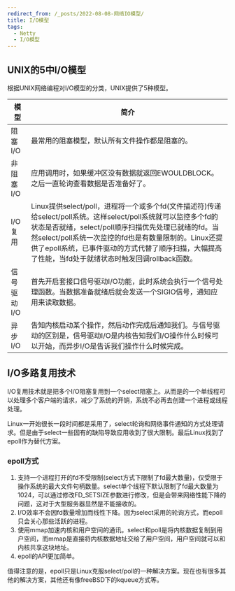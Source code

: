 ```yaml
---
redirect_from: /_posts/2022-08-08-网络IO模型/
title: I/O模型
tags:
  - Netty
  - I/O模型
---
```


## UNIX的5中I/O模型
根据UNIX网络编程对I/O模型的分类，UNIX提供了5种模型。

模型 | 简介
-- | --
阻塞I/O | 最常用的阻塞模型，默认所有文件操作都是阻塞的。
非阻塞I/O | 应用调用时，如果缓冲区没有数据就返回EWOULDBLOCK。之后一直轮询查看数据是否准备好了。
I/O复用 | Linux提供select/poll，进程将一个或多个fd(文件描述符)传递给select/poll系统。这样select/poll系统就可以监控多个fd的状态是否就绪，select/poll顺序扫描优先处理已就绪的fd。当然select/poll系统一次监控的fd也是有数量限制的。Linux还提供了epoll系统，已事件驱动的方式代替了顺序扫描，大幅提高了性能，当fd处于就绪状态时触发回调rollback函数。 
信号驱动I/O | 首先开启套接口信号驱动I/O功能，此时系统会执行一个信号处理函数。当数据准备就绪后就会发送一个SIGIO信号，通知应用来读取数据。
异步I/O | 告知内核启动某个操作，然后动作完成后通知我们。与信号驱动的区别是，信号驱动I/O是内核告知我们I/O操作什么时候可以开始，而异步I/O是告诉我们操作什么时候完成。 

## I/O多路复用技术
I/O复用技术就是把多个I/O阻塞复用到一个select阻塞上。从而是的一个单线程可以处理多个客户端的请求，减少了系统的开销，系统不必再去创建一个进程或线程处理。

Linux一开始很长一段时间都是采用了，select轮询和网络事件通知的方式处理请求。但是由于select一些固有的缺陷导致应用收到了很大限制。最后Linux找到了epoll作为替代方案。

### epoll方式
1. 支持一个进程打开的fd不受限制(select方式下限制了fd最大数量)，仅受限于操作系统的最大文件句柄数量。select单个线程下默认限制了fd最大数量为1024，可以通过修改FD_SETSIZE参数进行修改，但是会带来网络性能下降的问题，这对于大型服务器显然是不能接收的。
2. I/O效率不会因fd数量增加而线性下降。因为select采用的轮询方式，而epoll只会关心那些活跃的进程。
3. 使用mmap加速内核和用户空间的通讯。select和poll是将内核数据复制到用户空间，而mmap是直接将内核数据地址交给了用户空间，用户空间就可以和内核共享这块地址。
4. epoll的API更加简单。

值得注意的是，epoll只是Linux克服select/poll的一种解决方案。现在也有很多其他的解决方案，其他还有像freeBSD下的kqueue方式等。

